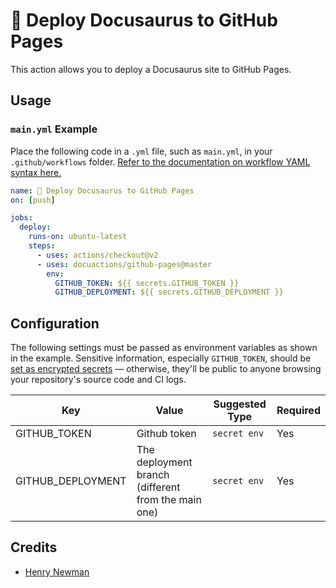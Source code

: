 # 🦖 Deploy Docusaurus to GitHub Pages
This action allows you to deploy a Docusaurus site to GitHub Pages.
## Usage

### `main.yml` Example

Place the following code in a `.yml` file, such as `main.yml`, in your `.github/workflows` folder. [Refer to the documentation on workflow YAML syntax here.](https://help.github.com/en/articles/workflow-syntax-for-github-actions)

```yaml
name: 🦕 Deploy Docusaurus to GitHub Pages
on: [push]

jobs:
  deploy:
    runs-on: ubuntu-latest
    steps:
      - uses: actions/checkout@v2
      - uses: docuactions/github-pages@master
        env:
          GITHUB_TOKEN: ${{ secrets.GITHUB_TOKEN }}
          GITHUB_DEPLOYMENT: ${{ secrets.GITHUB_DEPLOYMENT }}
```

## Configuration

The following settings must be passed as environment variables as shown in the example. Sensitive information, especially `GITHUB_TOKEN`, should be [set as encrypted secrets](https://help.github.com/en/articles/virtual-environments-for-github-actions#creating-and-using-secrets-encrypted-variables) — otherwise, they'll be public to anyone browsing your repository's source code and CI logs.

| Key               | Value                                               | Suggested Type | Required |
|-------------------|-----------------------------------------------------|----------------|----------|
| GITHUB_TOKEN      | Github token                                        | `secret env`   | Yes      |
| GITHUB_DEPLOYMENT | The deployment branch (different from the main one) | `secret env`   | Yes      |


## Credits
* [Henry Newman](https://github.com/henrynewman)